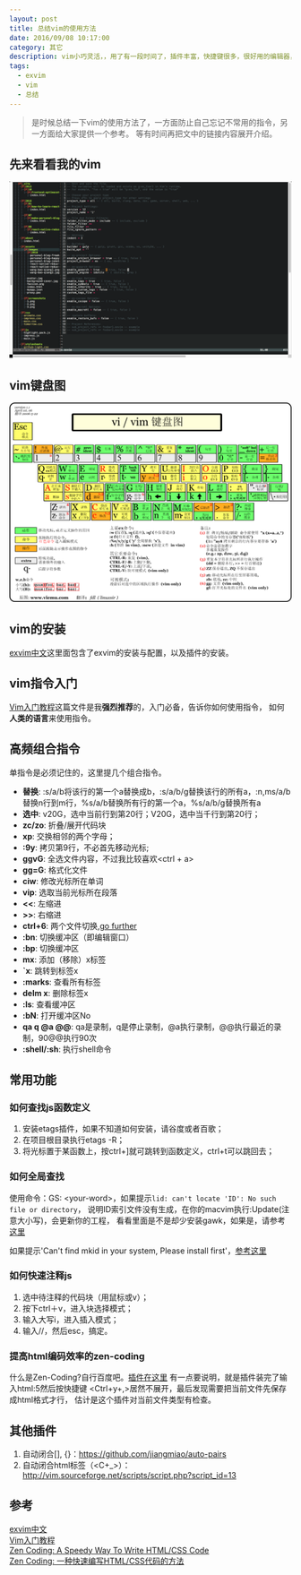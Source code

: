 ```yaml
---
layout: post
title: 总结vim的使用方法
date: 2016/09/08 10:17:00
category: 其它 
description: vim小巧灵活，，用了有一段时间了，插件丰富，快捷键很多，很好用的编辑器，极力推荐，只有一点不好，就是在mac上的exvim输入中文时经常会卡，就像鱼刺卡在喉咙一样，难受！当然没有完美的编辑器，vim相对来说学习曲线比较陡，所以如果嫌麻烦 推荐使用VSCode和Sublime。
tags: 
  - exvim
  - vim
  - 总结
---
```


> 是时候总结一下vim的使用方法了，一方面防止自己忘记不常用的指令，另一方面给大家提供一个参考。
> 等有时间再把文中的链接内容展开介绍。

## 先来看看我的vim

![我的vim](/assets/images/2016/how-to-use-vim-my-vim.png)


## vim键盘图

![vim键盘图](/assets/images/2016/how-to-use-vim1.png)

## vim的安装

[exvim中文](http://exvim.github.io/docs-zh/)这里面包含了exvim的安装与配置，以及插件的安装。

## vim指令入门

[Vim入门教程](http://blog.jobbole.com/86132/)这篇文件是我**强烈推荐**的，入门必备，告诉你如何使用指令，
如何**人类的语言**来使用指令。

## 高频组合指令

单指令是必须记住的，这里提几个组合指令。<br/>

- **替换**: :s/a/b将该行的第一个a替换成b，:s/a/b/g替换该行的所有a，:n,ms/a/b替换n行到m行，%s/a/b替换所有行的第一个a，%s/a/b/g替换所有a
- **选中**: v20G，选中当前行到第20行；V20G，选中当千行到第20行；
- **zc/zo**: 折叠/展开代码块
- **xp**: 交换相邻的两个字母；
- **:9y**: 拷贝第9行，不必首先移动光标;
- **ggvG**: 全选文件内容，不过我比较喜欢<ctrl + a>
- **gg=G**: 格式化文件
- **ciw**: 修改光标所在单词
- **vip**: 选取当前光标所在段落
- **<<**: 左缩进
- **>>**: 右缩进
- **ctrl+6**: 两个文件切换,[go further](http://stackoverflow.com/questions/19971023/how-to-go-back-to-previous-opened-file-in-vim)
- **:bn**: 切换缓冲区（即编辑窗口） 
- **:bp**: 切换缓冲区
- **mx**: 添加（移除）x标签
- **\`x**: 跳转到标签x
- **:marks**: 查看所有标签
- **delm x**: 删除标签x
- **:ls**: 查看缓冲区
- **:bN**: 打开缓冲区No
- **qa q @a @@**: qa是录制，q是停止录制，@a执行录制，@@执行最近的录制，90@@执行90次
- **:shell/:sh**: 执行shell命令

## 常用功能

### 如何查找js函数定义

1. 安装etags插件，如果不知道如何安装，请谷度或者百歌；
2. 在项目根目录执行etags -R；
3. 将光标置于某函数上，按ctrl+]就可跳转到函数定义，ctrl+t可以跳回去；

### 如何全局查找

使用命令：GS: \<your-word\>，如果提示`lid: can't locate 'ID': No such file or directory`，
说明ID索引文件没有生成，在你的macvim执行:Update(注意大小写)，会更新你的工程，
看看里面是不是却少安装gawk，如果是，请参考[这里](http://macappstore.org/gawk/)

如果提示'Can't find mkid in your system, Please install first'，[参考这里](https://github.com/exvim/ex-gsearch#install-ex-utility)

### 如何快速注释js

1. 选中待注释的代码块（用鼠标或v）；
2. 按下ctrl＋v，进入块选择模式；
3. 输入大写i，进入插入模式；
4. 输入//，然后esc，搞定。

### 提高html编码效率的zen-coding

什么是Zen-Coding?自行百度吧。[插件在这里](https://github.com/mattn/emmet-vim)
有一点要说明，就是插件装完了输入html:5然后按快捷键 <Ctrl+y+,>居然不展开，最后发现需要把当前文件先保存成html格式才行，
估计是这个插件对当前文件类型有检查。

## 其他插件

1. 自动闭合[], {}：https://github.com/jiangmiao/auto-pairs
2. 自动闭合html标签（<C+_>）：http://vim.sourceforge.net/scripts/script.php?script_id=13

## 参考
[exvim中文](http://exvim.github.io/docs-zh/)<br/>
[Vim入门教程](http://blog.jobbole.com/86132/)<br/>
[Zen Coding: A Speedy Way To Write HTML/CSS Code](https://www.smashingmagazine.com/2009/11/zen-coding-a-new-way-to-write-html-code/)<br/>
[Zen Coding: 一种快速编写HTML/CSS代码的方法](https://www.qianduan.net/zen-coding-a-new-way-to-write-html-code/)<br/>
